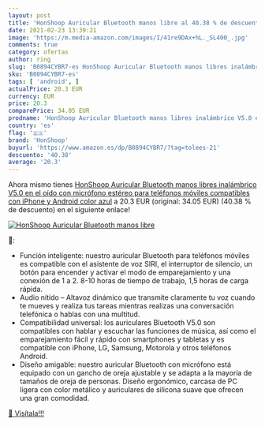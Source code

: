 ```yaml
---
layout: post
title: 'HonShoop Auricular Bluetooth manos libre al 40.38 % de descuento'
date: 2021-02-23 13:39:21
image: 'https://m.media-amazon.com/images/I/41re9DAx+hL._SL400_.jpg'
comments: true
category: ofertas
author: ring
slug: 'B0894CYBR7-es HonShoop Auricular Bluetooth manos libres inalámbrico V5.0...'
sku: 'B0894CYBR7-es'
tags: [ 'android', ]
actualPrice: 20.3 EUR
currency: EUR
price: 20.3
comparePrice: 34.05 EUR
prodname: 'HonShoop Auricular Bluetooth manos libres inalámbrico V5.0 en el oído con micrófono estéreo para teléfonos móviles compatibles con iPhone y Android  color azul'
country: 'es'
flag: '🇪🇸'
brand: 'HonShoop'
buyurl: 'https://www.amazon.es/dp/B0894CYBR7/?tag=tolees-21'
descuento: '40.38'
average: '20.3'
---
```


Ahora mismo tienes [HonShoop Auricular Bluetooth manos libres inalámbrico V5.0 en el oído con micrófono estéreo para teléfonos móviles compatibles con iPhone y Android  color azul](https://www.amazon.es/dp/B0894CYBR7/?tag=tolees-21) a 20.3 EUR (original: 34.05 EUR) (40.38 %  de descuento) en el siguiente enlace!

[![HonShoop Auricular Bluetooth manos libre](https://m.media-amazon.com/images/I/41re9DAx+hL._SL400_.jpg)](https://www.amazon.es/dp/B0894CYBR7/?tag=tolees-21)

🔎:

- Función inteligente: nuestro auricular Bluetooth para teléfonos móviles es compatible con el asistente de voz SIRI, el interruptor de silencio, un botón para encender y activar el modo de emparejamiento y una conexión de 1 a 2. 8-10 horas de tiempo de trabajo, 1,5 horas de carga rápida.
- Audio nítido – Altavoz dinámico que transmite claramente tu voz cuando te mueves y realiza tus tareas mientras realizas una conversación telefónica o hablas con una multitud.
- Compatibilidad universal: los auriculares Bluetooth V5.0 son compatibles con hablar y escuchar las funciones de música, así como el emparejamiento fácil y rápido con smartphones y tabletas y es compatible con iPhone, LG, Samsung, Motorola y otros teléfonos Android.
- Diseño amigable: nuestro auricular Bluetooth con micrófono está equipado con un gancho de oreja ajustable y se adapta a la mayoría de tamaños de oreja de personas. Diseño ergonómico, carcasa de PC ligera con color metálico y auriculares de silicona suave que ofrecen una gran comodidad.

[🛒 Visítala!!!](https://www.amazon.es/dp/B0894CYBR7/?tag=tolees-21)

